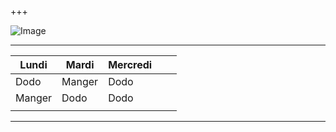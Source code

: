 +++

![Image](https://biodiversitypmc.sibils.org/img/logo_banner.7ff68d4d.png)
***
| Lundi  | Mardi  | Mercredi |   |   |
|--------|--------|----------|---|---|
| Dodo   | Manger | Dodo     |   |   |
| Manger | Dodo   | Dodo     |   |   |
|        |        |          |   |   |
***
[^1]: 42 en base 13 :3
[*Biodiversity* **PMC**](/https://biodiversitypmc.sibils.org/ )